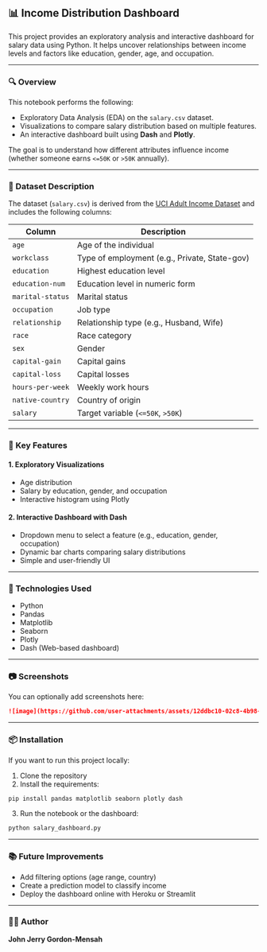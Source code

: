 ## 📊 Income Distribution Dashboard

This project provides an exploratory analysis and interactive dashboard for salary data using Python. It helps uncover relationships between income levels and factors like education, gender, age, and occupation.

---

### 🔍 Overview

This notebook performs the following:

- Exploratory Data Analysis (EDA) on the `salary.csv` dataset.
- Visualizations to compare salary distribution based on multiple features.
- An interactive dashboard built using **Dash** and **Plotly**.

The goal is to understand how different attributes influence income (whether someone earns `<=50K` or `>50K` annually).

---

### 📁 Dataset Description

The dataset (`salary.csv`) is derived from the [UCI Adult Income Dataset](https://archive.ics.uci.edu/ml/datasets/adult) and includes the following columns:

| Column            | Description |
|-------------------|-------------|
| `age`             | Age of the individual |
| `workclass`       | Type of employment (e.g., Private, State-gov) |
| `education`       | Highest education level |
| `education-num`   | Education level in numeric form |
| `marital-status`  | Marital status |
| `occupation`      | Job type |
| `relationship`    | Relationship type (e.g., Husband, Wife) |
| `race`            | Race category |
| `sex`             | Gender |
| `capital-gain`    | Capital gains |
| `capital-loss`    | Capital losses |
| `hours-per-week`  | Weekly work hours |
| `native-country`  | Country of origin |
| `salary`          | Target variable (`<=50K`, `>50K`) |

---

### 📌 Key Features

#### 1. **Exploratory Visualizations**
- Age distribution
- Salary by education, gender, and occupation
- Interactive histogram using Plotly

#### 2. **Interactive Dashboard with Dash**
- Dropdown menu to select a feature (e.g., education, gender, occupation)
- Dynamic bar charts comparing salary distributions
- Simple and user-friendly UI

---

### 🚀 Technologies Used

- Python
- Pandas
- Matplotlib
- Seaborn
- Plotly
- Dash (Web-based dashboard)

---

### 📷 Screenshots

You can optionally add screenshots here:
```markdown
![image](https://github.com/user-attachments/assets/12ddbc10-02c8-4b98-bc86-04b6ce30f292)

```

---

### 📦 Installation

If you want to run this project locally:

1. Clone the repository
2. Install the requirements:
```bash
pip install pandas matplotlib seaborn plotly dash
```
3. Run the notebook or the dashboard:
```bash
python salary_dashboard.py
```

---

### 📚 Future Improvements

- Add filtering options (age range, country)
- Create a prediction model to classify income
- Deploy the dashboard online with Heroku or Streamlit

---

### 👨‍💻 Author

**John Jerry Gordon-Mensah**  
